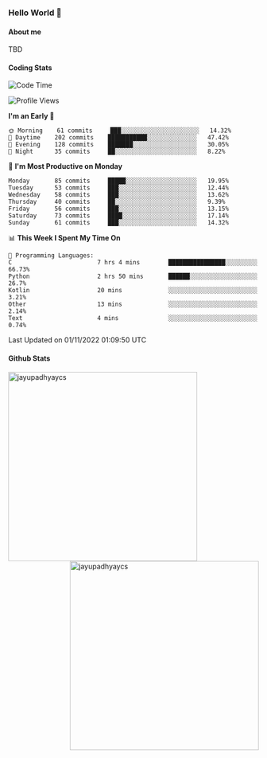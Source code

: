 ### Hello World 👋
#### About me
TBD
#### Coding Stats
<!--START_SECTION:waka-->
![Code Time](http://img.shields.io/badge/Code%20Time-238%20hrs%2043%20mins-blue)

![Profile Views](http://img.shields.io/badge/Profile%20Views-0-blue)

**I'm an Early 🐤** 

```text
🌞 Morning    61 commits     ███░░░░░░░░░░░░░░░░░░░░░░   14.32% 
🌆 Daytime    202 commits    ███████████░░░░░░░░░░░░░░   47.42% 
🌃 Evening    128 commits    ███████░░░░░░░░░░░░░░░░░░   30.05% 
🌙 Night      35 commits     ██░░░░░░░░░░░░░░░░░░░░░░░   8.22%

```
📅 **I'm Most Productive on Monday** 

```text
Monday       85 commits     █████░░░░░░░░░░░░░░░░░░░░   19.95% 
Tuesday      53 commits     ███░░░░░░░░░░░░░░░░░░░░░░   12.44% 
Wednesday    58 commits     ███░░░░░░░░░░░░░░░░░░░░░░   13.62% 
Thursday     40 commits     ██░░░░░░░░░░░░░░░░░░░░░░░   9.39% 
Friday       56 commits     ███░░░░░░░░░░░░░░░░░░░░░░   13.15% 
Saturday     73 commits     ████░░░░░░░░░░░░░░░░░░░░░   17.14% 
Sunday       61 commits     ███░░░░░░░░░░░░░░░░░░░░░░   14.32%

```


📊 **This Week I Spent My Time On** 

```text
💬 Programming Languages: 
C                        7 hrs 4 mins        ████████████████░░░░░░░░░   66.73% 
Python                   2 hrs 50 mins       ██████░░░░░░░░░░░░░░░░░░░   26.7% 
Kotlin                   20 mins             ░░░░░░░░░░░░░░░░░░░░░░░░░   3.21% 
Other                    13 mins             ░░░░░░░░░░░░░░░░░░░░░░░░░   2.14% 
Text                     4 mins              ░░░░░░░░░░░░░░░░░░░░░░░░░   0.74%

```


 Last Updated on 01/11/2022 01:09:50 UTC
<!--END_SECTION:waka-->
#### Github Stats

<p  ><img align="left" src="https://github-readme-stats.vercel.app/api/top-langs?username=jayupadhyaycs&theme=tokyonight&show_icons=true&locale=en&layout=compact" alt="jayupadhyaycs" width="380px"  /> 
<img align="right" src="https://github-readme-streak-stats.herokuapp.com/?user=jayupadhyaycs&theme=tokyonight&" alt="jayupadhyaycs" width="380px"/>
</p>




<!--
**JayUpadhyayCS/JayUpadhyayCS** is a ✨ _special_ ✨ repository because its `README.md` (this file) appears on your GitHub profile.

Here are some ideas to get you started:

- 🔭 I’m currently working on ...
- 🌱 I’m currently learning ...
- 👯 I’m looking to collaborate on ...
- 🤔 I’m looking for help with ...
- 💬 Ask me about ...
- 📫 How to reach me: ...
- 😄 Pronouns: ...
- ⚡ Fun fact: ...
-->
